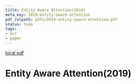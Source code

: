 ```yaml
---
title: Entity Aware Attention(2019)
meta_key: 2019-entity-aware-attention
pdf_relpath: pdfs/2019-entity-aware-attention.pdf
status: todo
tags:
- ocr
- paper
---
```


[local pdf](../../../pdfs/2019-entity-aware-attention.pdf)

# Entity Aware Attention(2019)
